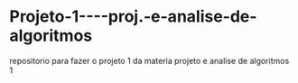 # Projeto-1----proj.-e-analise-de-algoritmos
repositorio para fazer o projeto 1 da materia projeto e analise de algoritmos 1
